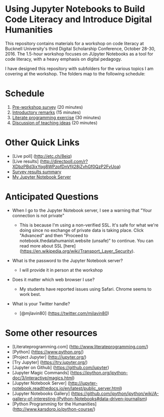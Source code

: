 # Using Jupyter Notebooks to Build Code Literacy and Introduce Digital Humanities
This repository contains materials for a workshop on code literacy at Bucknell University's third Digital Scholarship Conference, October 28-30, 2016. The 1.5-hour workshop focuses on JUpyter Notebooks as a tool for code literacy, with a heavy emphasis on digital pedagogy.

I have designed this repository with subfolders for the various topics I am covering at the workshop. The folders map to the following schedule:

# Schedule

1. [Pre-workshop survey](./survey) (20 minutes)
2. [Introductory remarks](./intro) (15 minutes)
3. [Literate programming exercise](./literate_programming) (30 minutes)
4. [Discussion of teaching ideas](./teaching_ideas) (20 minutes)

# Other Quick Links

- [Live poll] (http://etc.ch/8eiq)
- [Live results] (http://directpoll.com/r?XDbzPBd3ixYqg8WPzpfDnVfjI28jZvhGf0QzP2FvUoa)
- [Survey results summary](./survey/results.md)
- [My Jupyter Notebook Server](https://notebook.thedatahumanist.website/)

# Anticipated Questions
* When I go to the Jupyter Notebook server, I see a warning that "Your connection is not private"

  * This is because I'm using a non-verified SSL. It's safe for what we're doing since no exchange of private data is taking place. Click "Advanced" and then "Proceed to notebook.thedatahumanist.website (unsafe)" to continue. You can read more about SSL [here] (https://en.wikipedia.org/wiki/Transport_Layer_Security).

* What is the password to the Jupyter Notebook server?

  * I will provide it in person at the workshop

* Does it matter which web browser I use?

  * My students have reported issues using Safari. Chrome seems to work best.

* What is your Twitter handle?

  * [@mjlavin80] (https://twitter.com/mjlavin80)

# Some other resources

 * [Literateprogramming.com] (http://www.literateprogramming.com/)
 * [Python] (https://www.python.org/)
 * [Project Jupyter] (http://jupyter.org/)
 * [Try Jupyter] (https://try.jupyter.org/)
 * [Jupyter on Github] (https://github.com/jupyter)
 * [Jupyter Magic Commands] (https://ipython.org/ipython-doc/3/interactive/magics.html)
 * [Jupyter Notebook Server] (http://jupyter-notebook.readthedocs.io/en/latest/public_server.html)
 * [Jupyter Notebooks Gallery] (https://github.com/ipython/ipython/wiki/A-gallery-of-interesting-IPython-Notebooks#data-driven-journalism)
 * [Python Programming for the Humanities] (http://www.karsdorp.io/python-course/)
